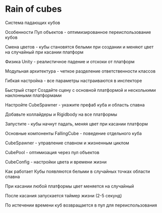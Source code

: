 # Rain of cubes

Система падающих кубов

Особенности
Пул объектов - оптимизированное переиспользование кубов

Смена цветов - кубы становятся белыми при создании и меняют цвет на случайный при касании платформ

Физика Unity - реалистичное падение и отскоки от платформ

Модульная архитектура - четкое разделение ответственности классов

Гибкая настройка - все параметры настраиваются в инспекторе

Быстрый старт
Создайте сцену с основной платформой и несколькими наклонными платформами

Настройте CubeSpawner - укажите префаб куба и область спавна

Добавьте коллайдеры и Rigidbody на все платформы

Запустите - кубы начнут падать, меняя цвет при касании платформ

Основные компоненты
FallingCube - поведение отдельного куба

CubeSpawner - управление спавном и жизненным циклом

CubePool - оптимизация через пул объектов

CubeConfig - настройки цвета и времени жизни

Как работает
Кубы появляются белыми в случайных точках области спавна

При касании любой платформы цвет меняется на случайный

После касания запускается таймер жизни (2-5 секунд)

По истечении времени куб возвращается в пул для переиспользования
